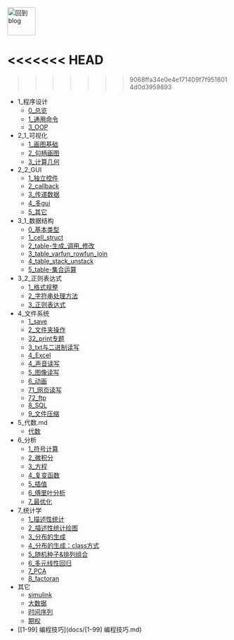 
<a href="http://www.guofei.site" target='blog'>
<img src="http://www.guofei.site/public/img/me.png"  alt="回到blog" height="64" width="64">
</a>

<<<<<<< HEAD
=======

>>>>>>> 9068ffa34e0e4e171409f7f9518014d0d3959893
* 1_程序设计
    * [0_总览](docs/1_程序设计/0_总览.md)
    * [1_通用命令](docs/1_程序设计/1_通用命令.md)
    * [3_OOP](docs/1_程序设计/3_OOP.md)
* 2_1_可视化
    * [1_画图基础](docs/2_1_可视化/1_画图基础.md)
    * [2_句柄画图](docs/2_1_可视化/2_句柄画图.md)
    * [3_计算几何](docs/2_1_可视化/3_计算几何.md)
* 2_2_GUI
    * [1_独立控件](docs/2_2_GUI/1_独立控件.md)
    * [2_callback](docs/2_2_GUI/2_callback.md)
    * [3_传递数据](docs/2_2_GUI/3_传递数据.md)
    * [4_多gui](docs/2_2_GUI/4_多gui.md)
    * [5_其它](docs/2_2_GUI/5_其它.md)
* 3_1_数据结构
    * [0_基本类型](docs/3_1_数据结构/0_基本类型.md)
    * [1_cell_struct](docs/3_1_数据结构/1_cell_struct.md)
    * [2_table-生成_调用_修改](docs/3_1_数据结构/2_table-生成_调用_修改.md)
    * [3_table_varfun_rowfun_join](docs/3_1_数据结构/3_table_varfun_rowfun_join.md)
    * [4_table_stack_unstack](docs/3_1_数据结构/4_table_stack_unstack.md)
    * [5_table-集合运算](docs/3_1_数据结构/5_table-集合运算.md)
* 3_2_正则表达式
    * [1_格式规整](docs/3_2_正则表达式/1_格式规整.md)
    * [2_字符串处理方法](docs/3_2_正则表达式/2_字符串处理方法.md)
    * [3_正则表达式](docs/3_2_正则表达式/3_正则表达式.md)
* 4_文件系统
    * [1_save](docs/4_文件系统/1_save.md)
    * [2_文件夹操作](docs/4_文件系统/2_文件夹操作.md)
    * [32_print专题](docs/4_文件系统/32_print专题.md)
    * [3_txt与二进制读写](docs/4_文件系统/3_txt与二进制读写.md)
    * [4_Excel](docs/4_文件系统/4_Excel.md)
    * [4_声音读写](docs/4_文件系统/4_声音读写.md)
    * [5_图像读写](docs/4_文件系统/5_图像读写.md)
    * [6_动画](docs/4_文件系统/6_动画.md)
    * [71_网页读写](docs/4_文件系统/71_网页读写.md)
    * [72_ftp](docs/4_文件系统/72_ftp.md)
    * [8_SQL](docs/4_文件系统/8_SQL.md)
    * [9_文件压缩](docs/4_文件系统/9_文件压缩.md)
* 5_代数.md
    * [代数](docs/5_代数.md/代数.md)
* 6_分析
    * [1_符号计算](docs/6_分析/1_符号计算.md)
    * [2_微积分](docs/6_分析/2_微积分.md)
    * [3_方程](docs/6_分析/3_方程.md)
    * [4_复变函数](docs/6_分析/4_复变函数.md)
    * [5_插值](docs/6_分析/5_插值.md)
    * [6_傅里叶分析](docs/6_分析/6_傅里叶分析.md)
    * [7_最优化](docs/6_分析/7_最优化.md)
* 7_统计学
    * [1_描述性统计](docs/7_统计学/1_描述性统计.md)
    * [2_描述性统计绘图](docs/7_统计学/2_描述性统计绘图.md)
    * [3_分布的生成](docs/7_统计学/3_分布的生成.md)
    * [4_分布的生成：class方式](docs/7_统计学/4_分布的生成：class方式.md)
    * [5_随机种子&排列组合](docs/7_统计学/5_随机种子&排列组合.md)
    * [6_多元线性回归](docs/7_统计学/6_多元线性回归.md)
    * [7_PCA](docs/7_统计学/7_PCA.md)
    * [8_factoran](docs/7_统计学/8_factoran.md)
* 其它
    * [simulink](docs/其它/simulink.md)
    * [大数据](docs/其它/大数据.md)
    * [时间序列](docs/其它/时间序列.md)
    * [期权](docs/其它/期权.md)
* [[1-99] 编程技巧](docs/[1-99] 编程技巧.md)


